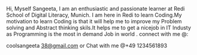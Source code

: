 Hi, 
Myself Sangeeta, I am an enthusiastic and passionate learner at Redi School of Digital Literacy, Munich. I am here in Redi to learn Coding.My motivation to learn Coding is that it will help me to improve my Problem solving  and Abstract thinking skils.It helps me to get a nicejob in IT Industy as Programming is the most in demand Job in world .
connect with me @:

coolsangeeta 38@gmail.com or
Chat with me  @+49 1234561893
